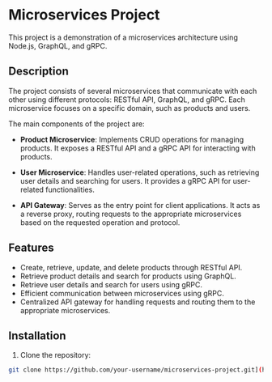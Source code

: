 # Microservices Project

This project is a demonstration of a microservices architecture using Node.js, GraphQL, and gRPC.

## Description

The project consists of several microservices that communicate with each other using different protocols: RESTful API, GraphQL, and gRPC. Each microservice focuses on a specific domain, such as products and users.

The main components of the project are:

- **Product Microservice**: Implements CRUD operations for managing products. It exposes a RESTful API and a gRPC API for interacting with products.

- **User Microservice**: Handles user-related operations, such as retrieving user details and searching for users. It provides a gRPC API for user-related functionalities.

- **API Gateway**: Serves as the entry point for client applications. It acts as a reverse proxy, routing requests to the appropriate microservices based on the requested operation and protocol.

## Features

- Create, retrieve, update, and delete products through RESTful API.
- Retrieve product details and search for products using GraphQL.
- Retrieve user details and search for users using gRPC.
- Efficient communication between microservices using gRPC.
- Centralized API gateway for handling requests and routing them to the appropriate microservices.

## Installation

1. Clone the repository:

```bash
git clone https://github.com/your-username/microservices-project.git](https://github.com/knanimk/microservice/tree/master
